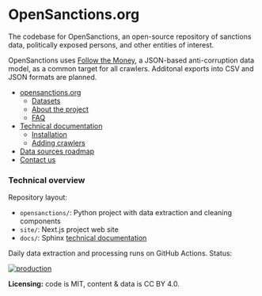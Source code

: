 # OpenSanctions.org

The codebase for OpenSanctions, an open-source repository of sanctions data, politically exposed persons, and other entities of interest.

OpenSanctions uses [Follow the Money](https://followthemoney.readthedocs.io/en/latest/index.html), a JSON-based anti-corruption data model, as a common target for all crawlers. Additonal exports into CSV and JSON formats are planned.

* [opensanctions.org](https://opensanctions.org)
    * [Datasets](https://opensanctions.org/datasets/)
    * [About the project](https://opensanctions.org/docs/about/)
    * [FAQ](https://opensanctions.org/docs/faq/)
* [Technical documentation](https://docs.opensanctions.org/en/latest/)
    * [Installation](https://docs.opensanctions.org/en/latest/install.html)
    * [Adding crawlers](https://opensanctions.org/docs/contribute/)
* [Data sources roadmap](https://bit.ly/osa-sources)
* [Contact us](https://opensanctions.org/contact/)

### Technical overview

Repository layout:

* ``opensanctions/``: Python project with data extraction and cleaning components
* ``site/``: Next.js project web site
* ``docs/``: Sphinx [technical documentation](https://opensanctions.org/docs/faq/)

Daily data extraction and processing runs on GitHub Actions. Status:

[![production](https://github.com/pudo/opensanctions/actions/workflows/production.yml/badge.svg)](https://github.com/pudo/opensanctions/actions/workflows/production.yml)

**Licensing:** code is MIT, content & data is CC BY 4.0.